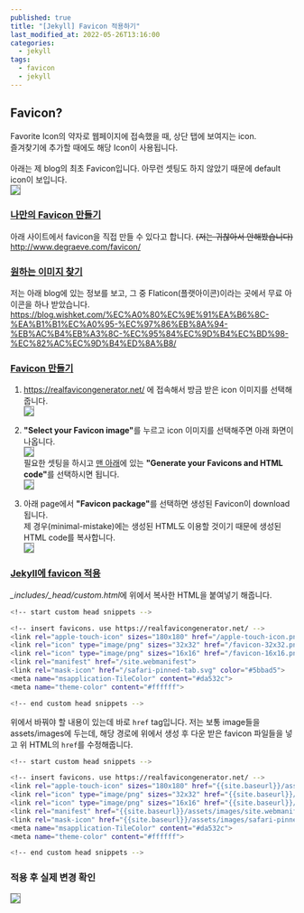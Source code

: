 ```yaml
---
published: true
title: "[Jekyll] Favicon 적용하기"
last_modified_at: 2022-05-26T13:16:00
categories:
  - jekyll
tags:
  - favicon
  - jekyll
---
```


## Favicon?
Favorite Icon의 약자로 웹페이지에 접속했을 때, 상단 탭에 보여지는 icon.<br>
즐겨찾기에 추가할 때에도 해당 Icon이 사용됩니다.<br>
<br>
아래는 제 blog의 최초 Favicon입니다. 아무런 셋팅도 하지 않았기 때문에 default icon이 보입니다.<br>
<img src="https://user-images.githubusercontent.com/90759236/170415058-ef2b0010-6ba5-4c05-9f04-2189b0852c7e.png" style="border: 1px solid grey; max-width: 80%; height: auto;"> <br>

### <u>나만의 Favicon 만들기</u>
아래 사이트에서 favicon을 직접 만들 수 있다고 합니다. ~~(저는 귀찮아서 안해봤습니다)~~ <br>
<http://www.degraeve.com/favicon/>

### <u>원하는 이미지 찾기</u>
저는 아래 blog에 있는 정보를 보고, 그 중 Flaticon(플랫아이콘)이라는 곳에서 무료 아이콘을 하나 받았습니다. <br>
<https://blog.wishket.com/%EC%A0%80%EC%9E%91%EA%B6%8C-%EA%B1%B1%EC%A0%95-%EC%97%86%EB%8A%94-%EB%AC%B4%EB%A3%8C-%EC%95%84%EC%9D%B4%EC%BD%98-%EC%82%AC%EC%9D%B4%ED%8A%B8/>

### <u>Favicon 만들기</u>
1. <https://realfavicongenerator.net/> 에 접속해서 방금 받은 icon 이미지를 선택해줍니다. <br>
<img src="https://user-images.githubusercontent.com/90759236/170417750-64855f7e-da5e-4fd8-827b-2f4b616e2eb7.png" style="border: 1px solid grey; max-width: 80%; height: auto;"> <br>

2. <b>"Select your Favicon image"</b>를 누르고 icon 이미지를 선택해주면 아래 화면이 나옵니다.<br>
<img src="https://user-images.githubusercontent.com/90759236/170421780-441daf2e-b10b-4c81-98aa-2ac8dd842ae7.png" style="border: 1px solid grey; max-width: 80%; height: auto;"> <br>
필요한 셋팅을 하시고 <u>맨 아래</u>에 있는 <b>"Generate your Favicons and HTML code"</b>를 선택하시면 됩니다.<br>
<img src="https://user-images.githubusercontent.com/90759236/170422004-f882437b-58ea-4cbf-b147-c1fd341b56cb.png" style="border: 1px solid grey; max-width: 80%; height: auto;"> <br>

3. 아래 page에서 <b>"Favicon package"</b>를 선택하면 생성된 Favicon이 download됩니다. <br>
제 경우(minimal-mistake)에는 생성된 HTML도 이용할 것이기 때문에 생성된 HTML code를 복사합니다. <br>
<img src="https://user-images.githubusercontent.com/90759236/170425199-1a8a6d76-0031-49e6-8c29-ad98b058df30.png" style="border: 1px solid grey; max-width: 80%; height: auto;"> <br>

### <u>Jekyll에 favicon 적용</u>
<i>_includes/_head/custom.html</i>에 위에서 복사한 HTML을 붙여넣기 해줍니다.
```sh
<!-- start custom head snippets -->

<!-- insert favicons. use https://realfavicongenerator.net/ -->
<link rel="apple-touch-icon" sizes="180x180" href="/apple-touch-icon.png">
<link rel="icon" type="image/png" sizes="32x32" href="/favicon-32x32.png">
<link rel="icon" type="image/png" sizes="16x16" href="/favicon-16x16.png">
<link rel="manifest" href="/site.webmanifest">
<link rel="mask-icon" href="/safari-pinned-tab.svg" color="#5bbad5">
<meta name="msapplication-TileColor" content="#da532c">
<meta name="theme-color" content="#ffffff">

<!-- end custom head snippets -->
```
위에서 바꿔야 할 내용이 있는데 바로 `href` tag입니다. 저는 보통 image들을 assets/images에 두는데, 해당 경로에 위에서 생성 후 다운 받은 favicon 파일들을 넣고 위 HTML의 `href`를 수정해줍니다.

```sh
<!-- start custom head snippets -->

<!-- insert favicons. use https://realfavicongenerator.net/ -->
<link rel="apple-touch-icon" sizes="180x180" href="{{site.baseurl}}/assets/images/apple-touch-icon.png">
<link rel="icon" type="image/png" sizes="32x32" href="{{site.baseurl}}/assets/images/favicon-32x32.png">
<link rel="icon" type="image/png" sizes="16x16" href="{{site.baseurl}}/assets/images/favicon-16x16.png">
<link rel="manifest" href="{{site.baseurl}}/assets/images/site.webmanifest">
<link rel="mask-icon" href="{{site.baseurl}}/assets/images/safari-pinned-tab.svg" color="#5bbad5">
<meta name="msapplication-TileColor" content="#da532c">
<meta name="theme-color" content="#ffffff">

<!-- end custom head snippets -->
```

### 적용 후 실제 변경 확인
<img src="https://user-images.githubusercontent.com/90759236/170428427-2c6e8208-e2de-4c4c-9f29-23ada491a66f.png" style="border: 1px solid grey; max-width: 80%; height: auto;"> <br>